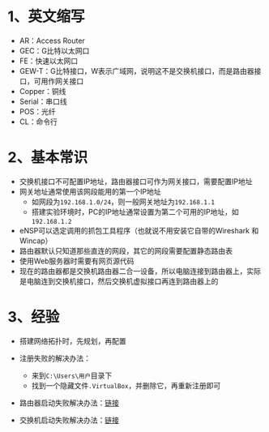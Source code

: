 # 1、英文缩写

- AR：Access Router
- GEC：G比特以太网口
- FE：快速以太网口
- GEW-T：G比特接口，W表示广域网，说明这不是交换机接口，而是路由器接口，可用作网关接口
- Copper：铜线
- Serial：串口线
- POS：光纤
- CL：命令行

# 2、基本常识

- 交换机接口不可配置IP地址，路由器接口可作为网关接口，需要配置IP地址
- 网关地址通常使用该网段能用的第一个IP地址
  - 如网段为`192.168.1.0/24`，则一般网关地址为`192.168.1.1`
  - 搭建实验环境时，PC的IP地址通常设置为第二个可用的IP地址，如`192.168.1.2`
- eNSP可以选定调用的抓包工具程序（也就说不用安装它自带的Wireshark 和 Wincap）
- 路由器默认只知道那些直连的网段，其它的网段需要配置静态路由表
- 使用Web服务器时需要有网页源代码
- 现在的路由器都是交换机路由器二合一设备，所以电脑连接到路由器上，实际是电脑连到交换机接口，然后交换机虚拟接口再连到路由器上的

# 3、经验

- 搭建网络拓扑时，先规划，再配置
- 注册失败的解决办法：
  - 来到`C:\Users\用户`目录下
  - 找到一个隐藏文件`.VirtualBox`，并删除它，再重新注册即可

- 路由器启动失败解决办法：[链接](https://jingyan.baidu.com/article/8cdccae9acfe95715413cdc7.html)
- 交换机启动失败解决办法：[链接](https://jingyan.baidu.com/article/7c6fb428d58d6f80652c906f.html)


